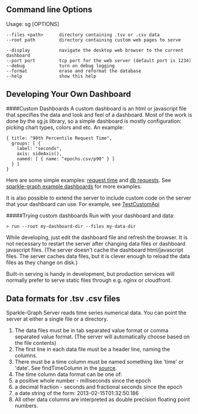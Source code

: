 Command line Options 
------

  Usage: sg [OPTIONS] 

    --files <path>      directory containing .tsv or .csv data
    --root path         directory containing custom web pages to serve

    --display           navigate the desktop web browser to the current dashboard
    --port port         tcp port for the web server (default port is 1234)
    --debug             turn on debug logging
    --format            erase and reformat the database
    --help              show this help


Developing Your Own Dashboard
------
####Custom Dashboards 
A custom dashboard is an html or javascript file that specifies the data and look and feel of a dashboard.  Most of the work is done by the sg.js library, so a simple dashboard is mostly configuration: picking chart types, colors and etc.  An example:

    { title: "90th Percentile Request Time",
      groups: [ {
        label: "seconds",
        axis: sideAxis(),
        named: [ { name: "epochs.csv/p90" } ]
      } ]
    }

Here are some simple examples:
[request time](https://github.com/mighdoll/sparkle/tree/master/dashboard/simple/simple.js) and
[db requests](https://github.com/mighdoll/sparkle/tree/master/dashboard/db-requests/dbDashboard.js).
See [sparkle-graph example dashboards](https://github.com/mighdoll/sparkle/tree/master/dashboard) for more examples.

It is also possible to extend the server to include custom code on the server that your dashboard can use.  For example, see 
[TestCustomApi](https://github.com/mighdoll/sparkle/blob/master/src/test/scala/nest/sparkle/graph/TestCustomApi.scala)

#####Trying custom dashboards
Run with your dashboard and data:

    > run --root my-dashboard-dir --files my-data-dir

While developing, just edit the dashboard file and refresh the browser.  It is not necessary to restart the server after changing data files or dashboard javascript files.
(The server doesn't cache the dashboard html/javascript files.  The server caches data files, but it is clever enough to reload the data files as they change on disk.)

Built-in serving is handy in development, but production services will normally prefer to serve static files through e.g. nginx or cloudfront.

Data formats for .tsv .csv files
------
Sparkle-Graph Server reads time series numerical data.  You can point the server at either a single file or a directory.

1. The data files must be in tab separated value format or comma separated value format.  (The server will automatically choose based on the file contents)
1. The first line in each data file must be a header line, naming the columns.
1. There must be a time column must be named something like 'time' or 'date'.  See findTimeColumn in the [source](https://github.com/mighdoll/sparkle/blob/master/src/main/scala/nest/sparkle/graph/FileLoadedDataSet.scala).
1. The time column data format can be one of:
  1. a positive whole number - milliseconds since the epoch
  1. a decimal fraction - seconds and fractional seconds since the epoch
  1. a date string of the form: 2013-02-15T01:32:50.186
1. All other data columns are interpreted as double precision floating point numbers.

